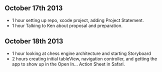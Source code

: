 October 17th 2013
-----------------
- 1 hour setting up repo, xcode project, adding Project Statement.
- 1 hour Talking to Ken about proposal and preparation.

October 18th 2013
-----------------
- 1 hour looking at chess engine architecture and starting Storyboard
- 2 hours creating initial tableView, navigation controller, and getting
    the app to show up in the Open In... Action Sheet in Safari.


